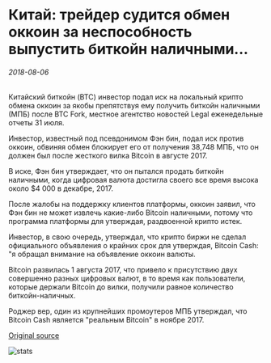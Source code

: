 # Китай: трейдер судится обмен оккоин за неспособность выпустить биткойн наличными...

###### 2018-08-06

Китайский биткойн (BTC) инвестор подал иск на локальный крипто обмена оккоин за якобы препятствуя ему получить биткойн наличными (МПБ) после BTC Fork, местное агентство новостей Legal еженедельные отчеты 31 июля.

Инвестор, известный под псевдонимом Фэн бин, подал иск против оккоин, обвиняя обмен блокирует его от получения 38,748 МПБ, что он должен был после жесткого вилка Bitcoin в августе 2017.

В иске, Фэн бин утверждает, что он пытался продать биткойн наличными, когда цифровая валюта достигла своего все время высока около $4 000 в декабре, 2017.

После жалобы на поддержку клиентов платформы, оккоин заявил, что Фэн бин не может извлечь какие-либо Bitcoin наличными, потому что программа платформы для утверждая, раздвоенной крипто истек.

Инвестор, в свою очередь, утверждал, что крипто биржи не сделал официального объявления о крайних срок для утверждая, Bitcoin Cash: "я обращал внимание на объявление оккоин валюты.

Bitcoin развилась 1 августа 2017, что привело к присутствию двух совершенно разных цифровых валют, в то время как пользователи, которые держали Bitcoin до вилки, получили равное количество биткойн-наличных.

Роджер вер, один из крупнейших промоутеров МПБ утверждал, что Bitcoin Cash является "реальным Bitcoin" в ноябре 2017.

[Original source](https://cointelegraph.com/news/china-trader-sues-exchange-okcoin-for-failing-to-release-bitcoin-cash)

![stats](https://c.statcounter.com/11760860/0/a89fa40b/1/ "stats")